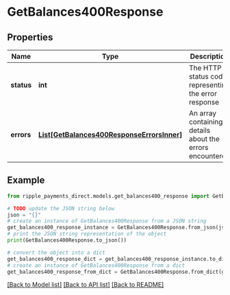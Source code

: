# GetBalances400Response


## Properties

Name | Type | Description | Notes
------------ | ------------- | ------------- | -------------
**status** | **int** | The HTTP status code representing the error response | 
**errors** | [**List[GetBalances400ResponseErrorsInner]**](GetBalances400ResponseErrorsInner.md) | An array containing details about the errors encountered | 

## Example

```python
from ripple_payments_direct.models.get_balances400_response import GetBalances400Response

# TODO update the JSON string below
json = "{}"
# create an instance of GetBalances400Response from a JSON string
get_balances400_response_instance = GetBalances400Response.from_json(json)
# print the JSON string representation of the object
print(GetBalances400Response.to_json())

# convert the object into a dict
get_balances400_response_dict = get_balances400_response_instance.to_dict()
# create an instance of GetBalances400Response from a dict
get_balances400_response_from_dict = GetBalances400Response.from_dict(get_balances400_response_dict)
```
[[Back to Model list]](../README.md#documentation-for-models) [[Back to API list]](../README.md#documentation-for-api-endpoints) [[Back to README]](../README.md)


